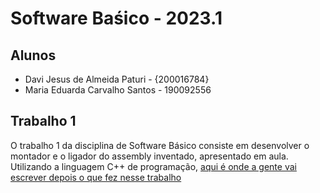 # Software Baśico - 2023.1

## Alunos

- Davi Jesus de Almeida Paturi - {200016784}
- Maria Eduarda Carvalho Santos - 190092556

## Trabalho 1

O trabalho 1 da disciplina de Software Básico consiste em desenvolver o montador e o ligador do assembly inventado, apresentado em aula. Utilizando a linguagem C++ de programação, [aqui é onde a gente vai escrever depois o que fez nesse trabalho](https://github.com/auntduda)
